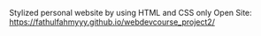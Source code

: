 Stylized personal website by using HTML and CSS only
Open Site: https://fathulfahmyyy.github.io/webdevcourse_project2/
